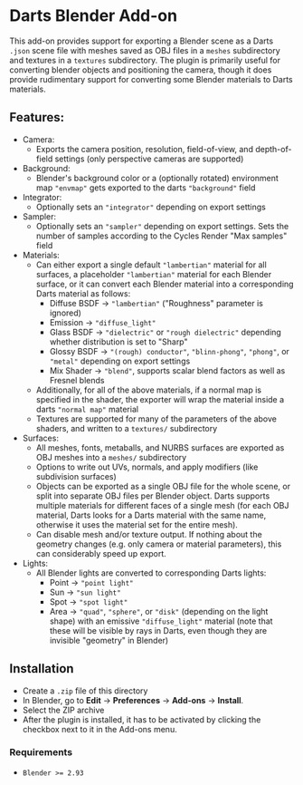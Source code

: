 # Darts Blender Add-on

This add-on provides support for exporting a Blender scene as a Darts `.json` scene file with meshes saved as OBJ files in a `meshes` subdirectory and textures in a `textures` subdirectory. The plugin is primarily useful for converting blender objects and positioning the camera, though it does provide rudimentary support for converting some Blender materials to Darts materials.

## Features:
* Camera:
  * Exports the camera position, resolution, field-of-view, and depth-of-field settings (only perspective cameras are supported)
* Background:
  * Blender's background color or a (optionally rotated) environment map `"envmap"` gets exported to the darts `"background"` field
* Integrator:
  * Optionally sets an `"integrator"` depending on export settings
* Sampler:
  * Optionally sets an `"sampler"` depending on export settings. Sets the number of samples according to the Cycles Render "Max samples" field
* Materials:
  * Can either export a single default `"lambertian"` material for all surfaces, a placeholder `"lambertian"` material for each Blender surface, or it can convert each Blender material into a corresponding Darts material as follows:
    * Diffuse BSDF -> `"lambertian"` ("Roughness" parameter is ignored)
    * Emission -> `"diffuse_light"`
    * Glass BSDF -> `"dielectric"` or `"rough dielectric"` depending whether distribution is set to "Sharp"
    * Glossy BSDF -> `"(rough) conductor"`, `"blinn-phong"`, `"phong"`, or `"metal"` depending on export settings
    * Mix Shader -> `"blend"`, supports scalar blend factors as well as Fresnel blends
  * Additionally, for all of the above materials, if a normal map is specified in the shader, the exporter will wrap the material inside a darts `"normal map"` material
  * Textures are supported for many of the parameters of the above shaders, and written to a `textures/` subdirectory
* Surfaces:
  * All meshes, fonts, metaballs, and NURBS surfaces are exported as OBJ meshes into a `meshes/` subdirectory
  * Options to write out UVs, normals, and apply modifiers (like subdivision surfaces)
  * Objects can be exported as a single OBJ file for the whole scene, or split into separate OBJ files per Blender object. Darts supports multiple materials for different faces of a single mesh (for each OBJ material, Darts looks for a Darts material with the same name, otherwise it uses the material set for the entire mesh).
  * Can disable mesh and/or texture output. If nothing about the geometry changes (e.g. only camera or material parameters), this can considerably speed up export.
* Lights:
  * All Blender lights are converted to corresponding Darts lights:
    * Point -> `"point light"`
    * Sun -> `"sun light"`
    * Spot -> `"spot light"`
    * Area -> `"quad"`, `"sphere"`, or `"disk"` (depending on the light shape) with an emissive `"diffuse_light"` material (note that these will be visible by rays in Darts, even though they are invisible "geometry" in Blender)

## Installation

- Create a `.zip` file of this directory
- In Blender, go to **Edit** -> **Preferences** -> **Add-ons** -> **Install**.
- Select the ZIP archive
- After the plugin is installed, it has to be activated by clicking the checkbox next to it in the Add-ons menu.

### Requirements

* `Blender >= 2.93`
